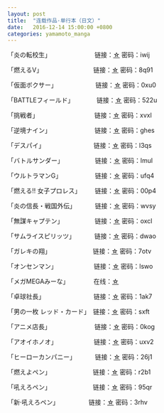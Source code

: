 ```yaml
---
layout: post
title:  "连载作品·单行本（日文）"
date:   2016-12-14 15:00:00 +0800
categories: yamamoto_manga
---
```


「炎の転校生」                         链接：[☆](http://pan.baidu.com/s/1nvdDVHR) 密码：iwij

「燃えるV」                             链接：[☆](http://pan.baidu.com/s/1kVq9jRx) 密码：8q91

「仮面ボクサー」                      链接：[☆](http://pan.baidu.com/s/1qYw4BIc) 密码：0xu0

「BATTLEフィールド」             链接：[☆](http://pan.baidu.com/s/1i4Gf3xV) 密码：522u

「挑戦者」                                链接：[☆](http://pan.baidu.com/s/1dERcYfn) 密码：xvxl

「逆境ナイン」                         链接：[☆](http://pan.baidu.com/s/1nuC95aD) 密码：ghes


「デスパイ」                            链接：[☆](http://pan.baidu.com/s/1c2kbQTU) 密码：l3qs

「バトルサンダー」                  链接：[☆](http://pan.baidu.com/s/1nvs7acx) 密码：lmul

「ウルトラマンG」                   链接：[☆](http://pan.baidu.com/s/1kUFvzdd) 密码：ufq4

「燃える!! 女子プロレス」        链接：[☆](http://pan.baidu.com/s/1jIi3JUm) 密码：00p4

「炎の信長・戦国外伝」           链接：[☆](http://pan.baidu.com/s/1miClOhi) 密码：wvsy


「無謀キャプテン」                  链接：[☆](http://pan.baidu.com/s/1miOxgla) 密码：oxcl

「サムライスピリッツ」           链接：[☆](http://pan.baidu.com/s/1cFUbJC) 密码：dwao

「ガレキの翔」                        链接：[☆](http://pan.baidu.com/s/1gfAujD5) 密码：7otv

「オンセンマン」                     链接：[☆](http://pan.baidu.com/s/1o7E9vKY) 密码：lswo

「メガMEGAみーな」              在线：[☆](http://www.mangaz.com/book/detail/108091)


「卓球社長」                            链接：[☆](http://pan.baidu.com/s/1qY5sfTU) 密码：1ak7

「男の一枚 レッド・カード」　链接：[☆](http://pan.baidu.com/s/1hsPlmny) 密码：sxft

「アニメ店長」                         链接：[☆](http://pan.baidu.com/s/1ge8HYtP) 密码：0kog

「アオイホノオ」                     链接：[☆](http://pan.baidu.com/s/1c1TgSgw) 密码：uxv2

「ヒーローカンパニー」           链接：[☆](http://pan.baidu.com/s/1bpmLIe7) 密码：26j1


「燃えよペン」                        链接：[☆](http://pan.baidu.com/s/1kVvsUlp) 密码：r2b1

「吼えろペン」                        链接：[☆](http://pan.baidu.com/s/1mixsKgK) 密码：95qr

「新·吼えろペン」                 链接：[☆](http://pan.baidu.com/s/1o85wk7g) 密码：3rhv